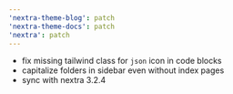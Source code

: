 ```yaml
---
'nextra-theme-blog': patch
'nextra-theme-docs': patch
'nextra': patch
---
```


- fix missing tailwind class for `json` icon in code blocks
- capitalize folders in sidebar even without index pages
- sync with nextra 3.2.4
